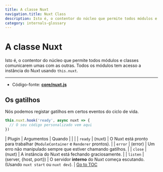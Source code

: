```yaml
---
title: A classe Nuxt
navigation.title: Nuxt Class
description: Isto é, o contentor do núcleo que permite todos módulos e classes comunicarem umas com as outras. Todos os módulos tem acesso a instância do Nuxt usando this.nuxt.
category: internals-glossary
---
```

# A classe Nuxt

Isto é, o contentor do núcleo que permite todos módulos e classes comunicarem umas com as outras. Todos os módulos tem acesso a instância do Nuxt usando `this.nuxt`.

---

- Código-fonte: **[core/nuxt.js](https://github.com/nuxt/nuxt.js/blob/dev/packages/core/src/nuxt.js)**

## Os gatilhos

Nós podemos registar gatilhos em certos eventos do ciclo de vida.

```js
this.nuxt.hook('ready', async nuxt => {
  // O seu código personalizado vem aqui
})
```

| Plugin   | Argumentos             | Quando                                                                      |
|  |
| `ready`  | (nuxt)                 | O Nuxt está pronto para trabalhar (`ModuleContainer` e `Renderer` prontos). |
| `error`  | (error)                | Um erro não manipulado sempre que estiver chamando gatilhos.                |
| `close`  | (nuxt)                 | A instância do Nuxt está fechando graciosamente.                            |
| `listen` | (server, {host, port}) | O servidor **interno** do Nuxt começa escutando. (Usando `nuxt start` ou `nuxt dev`). |
<span style='float: footnote;'><a href="../index.html#toc">Go to TOC</a></span>
